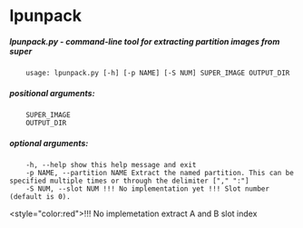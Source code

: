 # lpunpack

##### lpunpack.py - command-line tool for extracting partition images from super

    	usage: lpunpack.py [-h] [-p NAME] [-S NUM] SUPER_IMAGE OUTPUT_DIR

##### positional arguments:  
    	SUPER_IMAGE  
    	OUTPUT_DIR  

##### optional arguments:  
    	-h, --help show this help message and exit  
    	-p NAME, --partition NAME Extract the named partition. This can be specified multiple times or through the delimiter ["," ":"]  
    	-S NUM, --slot NUM !!! No implementation yet !!! Slot number (default is 0).  
  
<style="color:red">!!! No implemetation extract A and B slot index</style>
